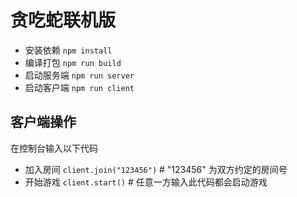 # 贪吃蛇联机版

+ 安装依赖 `npm install`
+ 编译打包 `npm run build`
+ 启动服务端 `npm run server`
+ 启动客户端 `npm run client`


## 客户端操作

在控制台输入以下代码

+ 加入房间 `client.join("123456")` # "123456" 为双方约定的房间号
+ 开始游戏 `client.start()` # 任意一方输入此代码都会启动游戏
